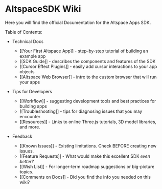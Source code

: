# AltspaceSDK Wiki

Here you will find the official Documentation for the Altspace Apps SDK.

Table of Contents:

* Technical Docs
    * [[Your First Altspace App]] - step-by-step tutorial of building an example app
    * [[SDK Guide]] - describes the components and features of the SDK
    * [[Cursor Effect Plugins]] - easily add cursor interactions to your app objects
    * [[Altspace Web Browser]] - intro to the custom browser that will run your apps

* Tips for Developers
    * [[Workflow]] - suggesting development tools and best practices for building apps
    * [[Troubleshooting]] - tips for diagnosing issues that you may encounter
    * [[Resources]] - Links to online Three.js tutorials, 3D model libraries, and more.

* Feedback
    * [[Known Issues]] - Existing limitations. Check BEFORE creating new issues.
    * [[Feature Requests]] - What would make this excellent SDK *even better?*  
    * [[Wish List]] - For longer-term roadmap suggestions or big-picture topics.
    * [[Comments on Docs]] - Did you find the info you needed on this wiki?

[Repo README]: https://github.com/AltspaceVR/AltspaceSDK